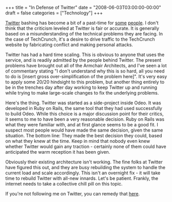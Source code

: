 +++
title = "In Defense of Twitter"
date = "2008-06-03T03:00:00-00:00"
draft = false
categories = ["Technology"]
+++

[Twitter](http://www.twitter.com) bashing has become a bit of a
past-time for [some](http://www.techcrunch.com)
[people](http://scobleizer.wordpress.com). I don't think that the
criticism leveled at Twitter is fair or accurate. It is generally based
on a misunderstanding of the technical problems they are facing. In the
case of TechCrunch, it's a desire to drive traffic to the TechCrunch
website by fabricating conflict and making personal attacks.

Twitter has had a hard time scaling. This is obvious to anyone that uses
the service, and is readily admitted by the people behind Twitter. The
present problems have brought out all of the Armchair Architects, and
I've seen a lot of commentary stating "I don't understand why this is so
hard, all you need to do is \[insert gross over-simplification of the
problem here\]". It's very easy to apply some 20/20 hindsight to this
problem, but another thing entirely to be in the trenches day after day
working to keep Twitter up and running while trying to make large-scale
changes to fix the underlying problems.

Here's the thing. Twitter was started as a side-project inside Odeo. It
was developed in Ruby on Rails, the same tool that they had used
successfully to build Odeo. While this choice is a major discussion
point for their critics, it seems to me to have been a very reasonable
decision. Ruby on Rails was what they were familiar with, and at first
glance seems to be a good fit. I suspect most people would have made the
same decision, given the same situation. The bottom line: They made the
best decision they could, based on what they knew at the time. Keep in
mind that nobody even knew whether Twitter would gain any traction -
certainly none of them could have anticipated the warm reception it has
been given.

Obviously their existing architecture isn't working. The fine folks at
Twitter have figured this out, and they are busy rebuilding the system
to handle the current load and scale accordingly. This isn't an
overnight fix - it will take time to rebuild Twitter with all-new
innards. Let's be patient. Frankly, the internet needs to take a
collective chill pill on this topic.

If you're not following me on Twitter, you can remedy that
[here](http://twitter.com/larrywright).

